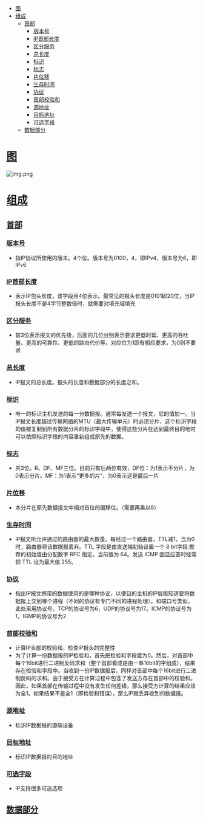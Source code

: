 
* [<a href="#">图</a>](#图)
* [<a href="#">组成</a>](#组成)
    * [<a href="#">首部</a>](#首部)
        * [<a href="#">版本号</a>](#版本号)
        * [<a href="#">IP首部长度</a>](#ip首部长度)
        * [<a href="#">区分服务</a>](#区分服务)
        * [<a href="#">总长度</a>](#总长度)
        * [<a href="#">标识</a>](#标识)
        * [<a href="#">标志</a>](#标志)
        * [<a href="#">片位移</a>](#片位移)
        * [<a href="#">生存时间</a>](#生存时间)
        * [<a href="#">协议</a>](#协议)
        * [<a href="#">首部校验和</a>](#首部校验和)
        * [<a href="#">源地址</a>](#源地址)
        * [<a href="#">目标地址</a>](#目标地址)
        * [<a href="#">可选字段</a>](#可选字段)
    * [<a href="#">数据部分</a>](#数据部分)


# [图](#)
![img.png](../img/计算机网络/IP报文.png)
# [组成](#)
## [首部](#)
### [版本号](#)
  - 指IP协议所使用的版本。4个位。版本号为0100，4，即IPv4，版本号为6，即IPv6
### [IP首部长度](#)
  - 表示IP包头长度，该字段用4位表示。最常见的报头长度是0101即20位，当IP报头长度不是4字节整数倍时，就需要对填充域填充
### [区分服务](#)
  - 前3位表示报文的优先级，后面的几位分别表示要求更低时延、更高的吞吐量、更高的可靠性、更低的路由代价等。对应位为1即有相应要求，为0则不要求
### [总长度](#)
  - IP报文的总长度。报头的长度和数据部分的长度之和。
### [标识](#)
  - 唯一的标识主机发送的每一分数据报。通常每发送一个报文，它的值加一。当IP报文长度超过传输网络的MTU（最大传输单元）时必须分片，这个标识字段的值被复制到所有数据分片的标识字段中，使得这些分片在达到最终目的地时可以依照标识字段的内容重新组成原先的数据。
### [标志](#)
  - 共3位。R、DF、MF三位。目前只有后两位有效，DF位：为1表示不分片，为0表示分片。MF：为1表示“更多的片”，为0表示这是最后一片
### [片位移](#)
  - 本分片在原先数据报文中相对首位的偏移位。（需要再乘以8）
### [生存时间](#)
  - IP报文所允许通过的路由器的最大数量。每经过一个路由器，TTL减1，当为0时，路由器将该数据报丢弃。TTL 字段是由发送端初始设置一个 8 bit字段.推荐的初始值由分配数字 RFC 指定，当前值为 64。发送 ICMP 回显应答时经常把 TTL 设为最大值 255。
### [协议](#)
  - 指出IP报文携带的数据使用的是哪种协议，以便目的主机的IP层能知道要将数据报上交到哪个进程（不同的协议有专门不同的进程处理）。和端口号类似，此处采用协议号，TCP的协议号为6，UDP的协议号为17。ICMP的协议号为1，IGMP的协议号为2.
### [首部校验和](#)
  - 计算IP头部的校验和，检查IP报头的完整性
  - 为了计算一份数据报的IP检验和，首先把检验和字段置为0。然后，对首部中每个16bit进行二进制反码求和（整个首部看成是由一串16bit的字组成），结果存在检验和字段中。当收到一份IP数据报后，同样对首部中每个16bit进行二进制反码的求和。由于接受方在计算过程中包含了发送方存在首部中的校验和。因此，如果首部在传输过程中没有发生任何差错，那么接受方计算的结果应该为全1。如果结果不是全1（即检验和错误），那么IP就丢弃收到的数据报。
### [源地址](#)
  - 标识IP数据报的源端设备
### [目标地址](#)
  - 标识IP数据报的目的地址
### [可选字段](#)
  - IP支持很多可选选项
## [数据部分](#)